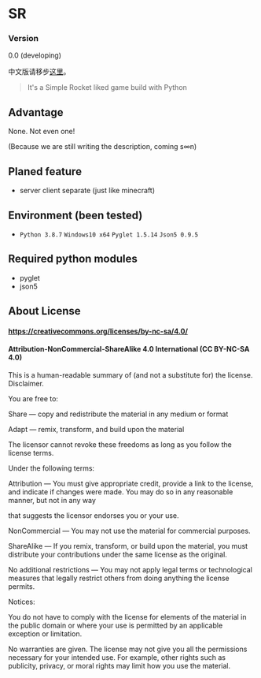 # SR

### Version

0.0 (developing)

中文版请移步[这里](https://github.com/shenjackyuanjie/SR/blob/main/docs/README-cn.md)。

> It's a Simple Rocket liked game build with Python

## Advantage

None. Not even one!

(Because we are still writing the description, coming s∞n)

## Planed feature

- server client separate (just like minecraft)

## Environment (been tested)

- `Python 3.8.7`
  `Windows10 x64`
  `Pyglet 1.5.14`
  `Json5 0.9.5`

## Required python modules

- pyglet
- json5

## About License

#### https://creativecommons.org/licenses/by-nc-sa/4.0/

#### Attribution-NonCommercial-ShareAlike 4.0 International (CC BY-NC-SA 4.0)

This is a human-readable summary of (and not a substitute for) the license. Disclaimer.

You are free to:

Share — copy and redistribute the material in any medium or format

Adapt — remix, transform, and build upon the material

The licensor cannot revoke these freedoms as long as you follow the license terms.

Under the following terms:

Attribution — You must give appropriate credit, provide a link to the license, and indicate if changes were made. You may do so in any reasonable manner, but not in any way 

that suggests the licensor endorses you or your use.

NonCommercial — You may not use the material for commercial purposes.

ShareAlike — If you remix, transform, or build upon the material, you must distribute your contributions under the same license as the original.

No additional restrictions — You may not apply legal terms or technological measures that legally restrict others from doing anything the license permits.

Notices:

You do not have to comply with the license for elements of the material in the public domain or where your use is
permitted by an applicable exception or limitation.

No warranties are given. The license may not give you all the permissions necessary for your intended use. For example,
other rights such as publicity, privacy, or moral rights may limit how you use the material.